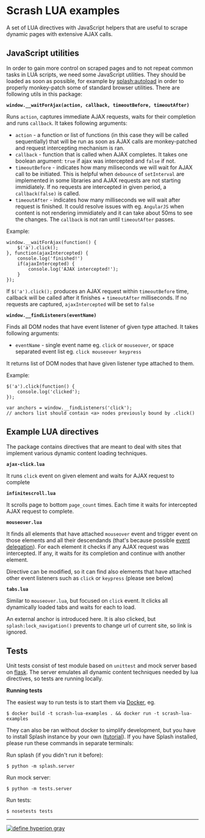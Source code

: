 Scrash LUA examples
===

A set of LUA directives with JavaScript helpers that are useful to scrape dynamic pages with extensive AJAX calls.

JavaScript utilities
---
In order to gain more control on scraped pages and to not repeat common tasks in LUA scripts, we need some JavaScript utilities. They should be loaded as soon as possible, for example by [splash:autoload](http://splash.readthedocs.org/en/latest/scripting-ref.html#splash-autoload) in order to properly monkey-patch some of standard browser utilities. There are following utils in this package:

**`window.__waitForAjax(action, callback, timeoutBefore, timeoutAfter)`**

Runs `action`, captures immediate AJAX requests, waits for their completion and runs `callback`. It takes following arguments:

- `action` - a function or list of functions (in this case they will be called sequentially) that will be run as soon as AJAX calls are monkey-patched and request intercepting mechanism is ran.
- `callback` - function that is called when AJAX completes. It takes one boolean argument: `true` if ajax was intercepted and `false` if not.
- `timeoutBefore` - indicates how many miliseconds we will wait for AJAX call to be initiated. This is helpful when `debounce` of `setInterval` are implemented in some libraries and AJAX requests are not starting immidiately. If no requests are intercepted in given period, a `callback(false)` is called.
- `timeoutAfter` - indicates how many milliseconds we will wait after request is finished. It could resolve issues with eg. `AngularJS` when content is not rendering immidiately and it can take about 50ms to see the changes. The `callback` is not ran until `timeoutAfter` passes.

Example:

	window.__waitForAjax(function() {
        $('a').click();
    }, function(ajaxIntercepted) {
    	console.log('finished!')
    	if(ajaxIntercepted) {
	        console.log('AJAX intercepted!');
	    }
    });
    
If `$('a').click();` produces an AJAX request within `timeoutBefore` time, callback will be called after it finishes + `timeoutAfter` milliseconds. If no requests are captured, `ajaxIntercepted` will be set to `false`


**`window.__findListeners(eventName)`**

Finds all DOM nodes that have event listener of given type attached. It takes following arguments:

- `eventName` - single event name eg. `click` or `mouseover`, or space separated event list eg. `click mouseover keypress`

It returns list of DOM nodes that have given listener type attached to them.

Example:

	$('a').click(function() {
        console.log('clicked');
    });

    var anchors = window.__findListeners('click');
    // anchors list should contain <a> nodes previously bound by .click()
    

Example LUA directives 
---
The package contains directives that are meant to deal with sites that implement various dynamic content loading techniques.

**`ajax-click.lua`**

It runs `click` event on given element and waits for AJAX request to complete

**`infinitescroll.lua`**

It scrolls page to bottom `page_count` times. Each time it waits for intercepted AJAX request to complete.

**`mouseover.lua`**

It finds all elements that have attached `mouseover` event and trigger event on those elements and all their descendands (that's because possible [event delegation](http://learn.jquery.com/events/event-delegation/)). For each element it checks if any AJAX request was intercepted. If any, it waits for its completion and continue with another element.

Directive can be modified, so it can find also elements that have attached other event listeners such as `click` or `keypress` (please see below)

**`tabs.lua`**

Similar to `mouseover.lua`, but focused on `click` event.
It clicks all dynamically loaded tabs and waits for each to load.

An external anchor is introduced here. It is also clicked, but `splash:lock_navigation()` prevents to change url of current site, so link is ignored.


Tests
---


Unit tests consist of test module based on `unittest` and mock server based on [flask](http://flask.pocoo.org/). The server emulates all dynamic content techniques needed by lua directives, so tests are running locally.

**Running tests**

The easiest way to run tests is to start them via [Docker](https://www.docker.com/), eg.

	$ docker build -t scrash-lua-examples . && docker run -t scrash-lua-examples
	
They can also be ran without docker to simplify development, but you have to install Splash instance by your own ([tutorial](http://splash.readthedocs.org/en/latest/install.html)). If you have Splash installed, please run these commands in separate terminals:

Run splash (if you didn't run it before):

	$ python -m splash.server

Run mock server:

	$ python -m tests.server

Run tests:

	$ nosetests tests

---

[![define hyperion gray](https://hyperiongray.s3.amazonaws.com/define-hg.svg)](https://www.hyperiongray.com/?pk_campaign=github&pk_kwd=scrash-lua-examples "Hyperion Gray")
